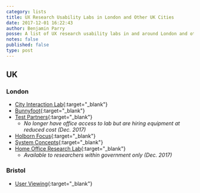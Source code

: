 ```yaml
---
category: lists
title: UX Research Usability Labs in London and Other UK Cities
date: 2017-12-01 16:22:43
author: Benjamin Parry
posse: A list of UX research usability labs in and around London and other major UK cities.
notes: false
published: false
type: post
---
```


## UK

### London

* [City Interaction Lab](http://www.interaction-lab.co.uk){:target="_blank"}
* [Bunnyfoot](http://bunnyfootstudios.com){:target="_blank"}
* [Test Partners](http://www.testpartners.co.uk/services.htm){:target="_blank"}
  * _No longer have office access to lab but are hiring equipment at reduced cost (Dec. 2017)_
* [Holborn Focus](http://holbornfocus.com){:target="_blank"}
* [System Concepts](http://www.system-concepts.com/user-experience-and-usability/usability-labs/){:target="_blank"}
* [Home Office Research Lab](https://hodigital.blog.gov.uk/2017/11/17/research-services-here-to-help/){:target="_blank"}
  * _Available to researchers within government only (Dec. 2017)_

### Bristol

* [User Viewing](http://www.userviewing.co.uk/){:target="_blank"}
